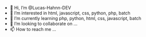 - 👋 Hi, I’m @Lucas-Hahnn-DEV
- 👀 I’m interested in html, javascript, css, python, php, batch
- 🌱 I’m currently learning php, python, html, css, javascript, batch
- 💞️ I’m looking to collaborate on ...
- 📫 How to reach me ...

<!---
Lucas-Hahnn-DEV/Lucas-Hahnn-DEV is a ✨ special ✨ repository because its `README.md` (this file) appears on your GitHub profile.
You can click the Preview link to take a look at your changes.
--->
